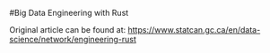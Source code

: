 #Big Data Engineering with Rust

Original article can be found at: https://www.statcan.gc.ca/en/data-science/network/engineering-rust

